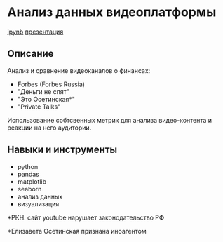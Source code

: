 # Анализ данных видеоплатформы
[ipynb](https://github.com/Malakhova-Natalya/Personal_project/blob/main/finance_project/finance_project.ipynb "ipynb") [презентация](https://github.com/Malakhova-Natalya/Personal_project/blob/main/finance_project/Презентация%20finance_project.pdf "презентация")

## Описание	
Анализ и сравнение видеоканалов о финансах: 
- Forbes (Forbes Russia)
- "Деньги не спят"
- "Это Осетинская*"
- "Private Talks"

Использование собтсвенных метрик для анализа видео-контента и реакции на него аудитории.

## Навыки и инструменты
- python 
- pandas 
- matplotlib
- seaborn
- анализ данных
- визуализация

*РКН: сайт youtube нарушает законодательство РФ

*Елизавета Осетинская признана иноагентом

